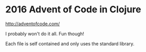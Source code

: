 # 2016 Advent of Code in Clojure

http://adventofcode.com/

I probably won't do it all. Fun though!

Each file is self contained and only uses the standard library.
